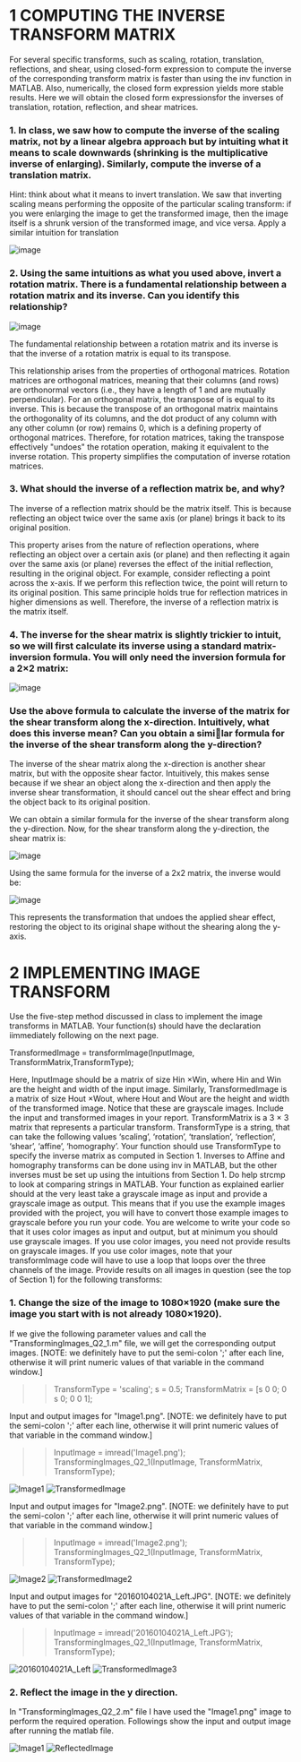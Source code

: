 # 1 COMPUTING THE INVERSE TRANSFORM MATRIX
For several specific transforms, such as scaling, rotation, translation, reflections, and shear, using closed-form expression to compute the inverse of the corresponding transform matrix is faster than using the inv function in MATLAB. 
Also, numerically, the closed form expression yields more stable results. Here we will obtain the closed form expressionsfor the inverses of translation, rotation, reflection, and shear matrices.

### 1. In class, we saw how to compute the inverse of the scaling matrix, not by a linear algebra approach but by intuiting what it means to scale downwards (shrinking is the multiplicative inverse of enlarging). Similarly, compute the inverse of a translation matrix.
Hint: think about what it means to invert translation. We saw that inverting scaling means performing the opposite of the particular scaling transform: if you were enlarging the image to get the transformed image,
then the image itself is a shrunk version of the transformed image, and vice versa. Apply a similar intuition for translation

![image](https://github.com/AfzalNMSU/CV_TransformingImages/assets/83153124/093356db-c7c8-4dca-a346-fe8ab8fe90bc)


 
### 2. Using the same intuitions as what you used above, invert a rotation matrix. There is a fundamental relationship between a rotation matrix and its inverse. Can you identify this relationship?

![image](https://github.com/AfzalNMSU/CV_TransformingImages/assets/83153124/2463f2a7-9dc0-4799-bcca-4efa5d87b477)

The fundamental relationship between a rotation matrix and its inverse is that the inverse of a rotation matrix is equal to its transpose. 

This relationship arises from the properties of orthogonal matrices. Rotation matrices are orthogonal matrices, meaning that their columns (and rows) are orthonormal vectors (i.e., they have a length of 1 and are mutually perpendicular). For an orthogonal matrix, the transpose of is equal to its inverse. This is because the transpose of an orthogonal matrix maintains the orthogonality of its columns, and the dot product of any column with any other column (or row) remains 0, which is a defining property of orthogonal matrices. Therefore, for rotation matrices, taking the transpose effectively "undoes" the rotation operation, making it equivalent to the inverse rotation. This property simplifies the computation of inverse rotation matrices.



### 3. What should the inverse of a reflection matrix be, and why?

The inverse of a reflection matrix should be the matrix itself. This is because reflecting an object twice over the same axis (or plane) brings it back to its original position.

This property arises from the nature of reflection operations, where reflecting an object over a certain axis (or plane) and then reflecting it again over the same axis (or plane) reverses the effect of the initial reflection, resulting in the original object. For example, consider reflecting a point across the x-axis. If we perform this reflection twice, the point will return to its original position. This same principle holds true for reflection matrices in higher dimensions as well. Therefore, the inverse of a reflection matrix is the matrix itself.



### 4. The inverse for the shear matrix is slightly trickier to intuit, so we will first calculate its inverse using a standard matrix-inversion formula. You will only need the inversion formula for a 2×2 matrix:
![image](https://github.com/AfzalNMSU/CV_TransformingImages/assets/83153124/42e6c3f2-a842-4bfe-8acc-1d85bbc45a90)
### Use the above formula to calculate the inverse of the matrix for the shear transform along the x-direction. Intuitively, what does this inverse mean? Can you obtain a similar formula for the inverse of the shear transform along the y-direction?

The inverse of the shear matrix along the x-direction is another shear matrix, but with the opposite shear factor. Intuitively, this makes sense because if we shear an object along the x-direction and then apply the inverse shear transformation, it should cancel out the shear effect and bring the object back to its original position.

We can obtain a similar formula for the inverse of the shear transform along the y-direction. Now, for the shear transform along the y-direction, the shear matrix is:

![image](https://github.com/AfzalNMSU/CV_TransformingImages/assets/83153124/354bf762-aee8-4839-8198-c1b77469d659)

Using the same formula for the inverse of a 2x2 matrix, the inverse would be:

![image](https://github.com/AfzalNMSU/CV_TransformingImages/assets/83153124/dd25e985-37f4-4521-bfd8-ddd5f5b2f3fa)

This represents the transformation that undoes the applied shear effect, restoring the object to its original shape without the shearing along the y-axis.


     
# 2 IMPLEMENTING IMAGE TRANSFORM
Use the five-step method discussed in class to implement the image transforms in MATLAB. Your function(s) should have the declaration iimmediately following on the next page.

TransformedImage = transformImage(InputImage, TransformMatrix,TransformType);

Here, InputImage should be a matrix of size Hin ×Win, where Hin and Win are the height and width of the input image. Similarly, TransformedImage is a matrix of size Hout ×Wout, where Hout and Wout are the height and width of the transformed image. Notice that these are
grayscale images. Include the input and transformed images in your report. TransformMatrix is a 3 × 3 matrix that represents a particular transform. TransformType is a string, that can take the following values ‘scaling’, ‘rotation’, ‘translation’, ‘reflection’, ‘shear’, ‘affine’, ‘homography’. Your function should use TransformType to specify the inverse matrix as computed in Section 1. Inverses to Affine and homography transforms can be done using inv in MATLAB, but the other inverses must be set up using the intuitions from Section 1. Do help strcmp to look at comparing strings in MATLAB. Your function as explained earlier should at the very least take a grayscale image as input and provide a grayscale image as output. This means that if you use the example images provided with the project, you will have to convert those example images to grayscale before you run your code. You are welcome to write your code so that it uses color images as input and output, but at minimum you should use grayscale images. If you use color images, you need not provide results on grayscale images. If you use color images, note that your transformImage code will have to use a loop that loops over the three channels of the image. Provide results on all images in question (see the top of Section 1) for the following transforms:

### 1. Change the size of the image to 1080×1920 (make sure the image you start with is not already 1080×1920).
If we give the following parameter values and call the "TransformingImages_Q2_1.m" file, we will get the corresponding output images.
[NOTE: we definitely have to put the semi-colon ';' after each line, otherwise it will print numeric values of that variable in the command window.]
>> TransformType = 'scaling';
>> s = 0.5;
>> TransformMatrix = [s 0 0; 0 s 0; 0 0 1];




Input and output images for "Image1.png".
[NOTE: we definitely have to put the semi-colon ';' after each line, otherwise it will print numeric values of that variable in the command window.] 
>> InputImage = imread('Image1.png');
>> TransformingImages_Q2_1(InputImage, TransformMatrix, TransformType);
>> 
![Image1](https://github.com/AfzalNMSU/CV_TransformingImages/assets/83153124/fb61191e-7c5b-47ab-870e-a0c289bce7d4) ![TransformedImage](https://github.com/AfzalNMSU/CV_TransformingImages/assets/83153124/4b616be8-42c4-4012-a611-90e09b0b4775)

Input and output images for "Image2.png".
[NOTE: we definitely have to put the semi-colon ';' after each line, otherwise it will print numeric values of that variable in the command window.] 
>> InputImage = imread('Image2.png');
>> TransformingImages_Q2_1(InputImage, TransformMatrix, TransformType);
>> 
![Image2](https://github.com/AfzalNMSU/CV_TransformingImages/assets/83153124/a8dfaeda-a62e-456b-b468-9b9fd36e554d) ![TransformedImage2](https://github.com/AfzalNMSU/CV_TransformingImages/assets/83153124/8385e342-083d-4206-84d1-0b7036029676)

Input and output images for "20160104021A_Left.JPG".
[NOTE: we definitely have to put the semi-colon ';' after each line, otherwise it will print numeric values of that variable in the command window.]
>> InputImage = imread('20160104021A_Left.JPG');
>> TransformingImages_Q2_1(InputImage, TransformMatrix, TransformType);
>> 
![20160104021A_Left](https://github.com/AfzalNMSU/CV_TransformingImages/assets/83153124/a175918d-3137-4540-a0c8-37445414b089) ![TransformedImage3](https://github.com/AfzalNMSU/CV_TransformingImages/assets/83153124/d0a02051-bd80-48db-978f-97d4a14a2ba3)



### 2. Reflect the image in the y direction.

In "TransformingImages_Q2_2.m" file I have used the "Image1.png" image to perform the required operation. Followings show the input and output image after running the matlab file.


![Image1](https://github.com/AfzalNMSU/CV_TransformingImages/assets/83153124/a59ccf06-50dd-442e-be8f-0a00c70eb95a) ![ReflectedImage](https://github.com/AfzalNMSU/CV_TransformingImages/assets/83153124/9f211be5-5848-4445-a78b-27e82594fd75)

